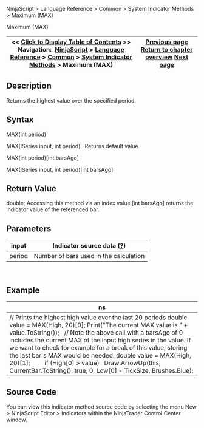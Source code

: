 ﻿
NinjaScript > Language Reference > Common > System Indicator Methods > Maximum (MAX)

Maximum (MAX)

| << [Click to Display Table of Contents](maximum_max.md) >> **Navigation:**     [NinjaScript](ninjascript-1.md) > [Language Reference](language_reference_wip-1.md) > [Common](common-1.md) > [System Indicator Methods](indicators-1.md) > Maximum (MAX) | [Previous page](maenvelopes-1.md) [Return to chapter overview](indicators-1.md) [Next page](mcclellan_oscillator-1.md) |
| --- | --- |
## Description
Returns the highest value over the specified period.

## Syntax
MAX(int period)  

MAX(ISeries<double> input, int period)
 
Returns default value  

MAX(int period)[int barsAgo]  

MAX(ISeries<double> input, int period)[int barsAgo]

## Return Value
double; Accessing this method via an index value [int barsAgo] returns the indicator value of the referenced bar.

## Parameters

| input | Indicator source data ([?](valid_input_data_for_indicator-1.md)) |
| --- | --- |
| period | Number of bars used in the calculation |
 
## 
## Example

| ns |
| --- |
| // Prints the highest high value over the last 20 periods double value = MAX(High, 20)[0]; Print("The current MAX value is " + value.ToString());   // Note the above call with a barsAgo of 0 includes the current MAX of the input high series in the value. If we want to check for example for a break of this value, storing the last bar's MAX would be needed. double value = MAX(High, 20)[1];           if (High[0] > value)    Draw.ArrowUp(this, CurrentBar.ToString(), true, 0, Low[0] - TickSize, Brushes.Blue); |

## Source Code
You can view this indicator method source code by selecting the menu New > NinjaScript Editor > Indicators within the NinjaTrader Control Center window.
